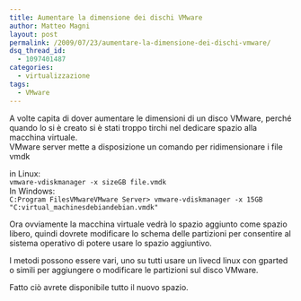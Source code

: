 ```yaml
---
title: Aumentare la dimensione dei dischi VMware
author: Matteo Magni
layout: post
permalink: /2009/07/23/aumentare-la-dimensione-dei-dischi-vmware/
dsq_thread_id:
  - 1097401487
categories:
  - virtualizzazione
tags:
  - VMware
---
```

A volte capita di dover aumentare le dimensioni di un disco VMware, perché quando lo si è creato si è stati troppo tirchi nel dedicare spazio alla macchina virtuale.  
VMware server mette a disposizione un comando per ridimensionare i file vmdk

in Linux:  
`vmware-vdiskmanager -x sizeGB file.vmdk`  
In Windows:  
`C:Program FilesVMwareVMware Server> vmware-vdiskmanager -x 15GB "C:virtual_machinesdebiandebian.vmdk"`

Ora ovviamente la macchina virtuale vedrà lo spazio aggiunto come spazio libero, quindi dovrete modificare lo schema delle partizioni per consentire al sistema operativo di potere usare lo spazio aggiuntivo.

I metodi possono essere vari, uno su tutti usare un livecd linux con gparted o simili per aggiungere o modificare le partizioni sul disco VMware.

Fatto ciò avrete disponibile tutto il nuovo spazio.

<div class='kindleWidget kindleLight' >
  
</div>

